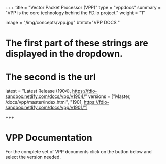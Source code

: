 +++
title = "Vector Packet Processor (VPP)"
type = "vppdocs"
summary = "VPP is the core technology behind the FD.io project."
weight = "1"

image = "/img/concepts/vpp.jpg"
btntxt="VPP DOCS "

# The first part of these strings are displayed in the dropdown.
# The second is the url
latest = "Latest Release (1904), https://fdio-sandbox.netlify.com/docs/vpp/v1904/"
versions = ["Master, /docs/vpp/master/index.html",
	 "1901, https://fdio-sandbox.netlify.com/docs/vpp/v1901/"]

+++

# VPP Documentation

For the complete set of VPP dcouments click on the button below and select the
version needed. 


